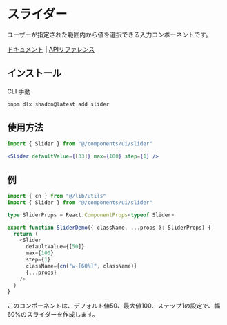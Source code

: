 # スライダー

ユーザーが指定された範囲内から値を選択できる入力コンポーネントです。

[ドキュメント](https://www.radix-ui.com/docs/primitives/components/slider) | [APIリファレンス](https://www.radix-ui.com/docs/primitives/components/slider#api-reference)

## インストール

<Tabs defaultValue="cli">

<TabsList>
  <TabsTrigger value="cli">CLI</TabsTrigger>
  <TabsTrigger value="manual">手動</TabsTrigger>
</TabsList>

<TabsContent value="cli">

```bash
pnpm dlx shadcn@latest add slider
```

</TabsContent>

</Tabs>

## 使用方法

```typescript
import { Slider } from "@/components/ui/slider"
```

```jsx
<Slider defaultValue={[33]} max={100} step={1} />
```

## 例

```typescript
import { cn } from "@/lib/utils"
import { Slider } from "@/components/ui/slider"

type SliderProps = React.ComponentProps<typeof Slider>

export function SliderDemo({ className, ...props }: SliderProps) {
  return (
    <Slider
      defaultValue={[50]}
      max={100}
      step={1}
      className={cn("w-[60%]", className)}
      {...props}
    />
  )
}
```

このコンポーネントは、デフォルト値50、最大値100、ステップ1の設定で、幅60%のスライダーを作成します。
